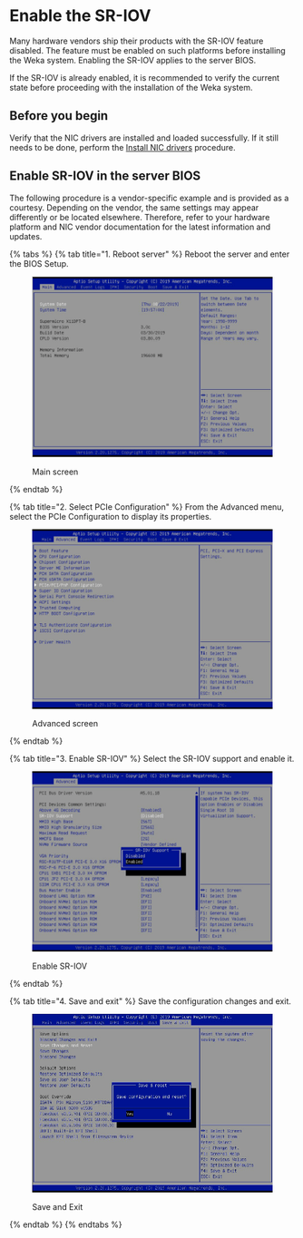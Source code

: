# Enable the SR-IOV

Many hardware vendors ship their products with the SR-IOV feature disabled. The feature must be enabled on such platforms before installing the Weka system. Enabling the SR-IOV applies to the server BIOS.

If the SR-IOV is already enabled, it is recommended to verify the current state before proceeding with the installation of the Weka system.

## Before you begin

Verify that the NIC drivers are installed and loaded successfully. If it still needs to be done, perform the [Install NIC drivers](./#install-nic-drivers) procedure.

## Enable SR-IOV in the server BIOS

The following procedure is a vendor-specific example and is provided as a courtesy. Depending on the vendor, the same settings may appear differently or be located elsewhere. Therefore, refer to your hardware platform and NIC vendor documentation for the latest information and updates.

{% tabs %}
{% tab title="1. Reboot server" %}
Reboot the server and enter the BIOS Setup.

<figure><img src="../../../.gitbook/assets/sr-iov_setup_1.png" alt=""><figcaption><p>Main screen</p></figcaption></figure>
{% endtab %}

{% tab title="2. Select PCIe Configuration" %}
From the Advanced menu, select the PCIe Configuration to display its properties.

<figure><img src="../../../.gitbook/assets/sr-iov_setup_2.png" alt=""><figcaption><p>Advanced screen</p></figcaption></figure>
{% endtab %}

{% tab title="3. Enable SR-IOV" %}
Select the SR-IOV support and enable it.

<figure><img src="../../../.gitbook/assets/sr-iov_setup_3.png" alt=""><figcaption><p>Enable SR-IOV</p></figcaption></figure>
{% endtab %}

{% tab title="4. Save and exit" %}
Save the configuration changes and exit.

<figure><img src="../../../.gitbook/assets/sr-iov_setup_4.png" alt=""><figcaption><p>Save and Exit</p></figcaption></figure>
{% endtab %}
{% endtabs %}
